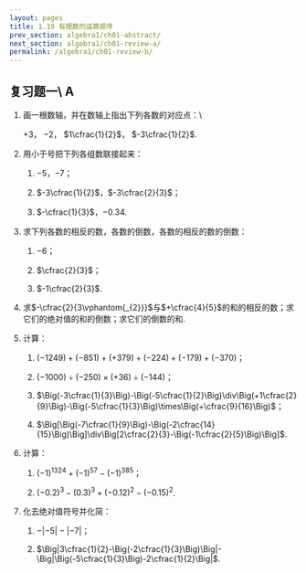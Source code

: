 ```yaml
---
layout: pages
title: 1.19 有理数的运算顺序
prev_section: algebra1/ch01-abstract/
next_section: algebra1/ch01-review-a/
permalink: /algebra1/ch01-review-b/
---
```


复习题一\ A
----

1.  画一根数轴，并在数轴上指出下列各数的对应点：\

    $+3$， $-2$， $1\cfrac{1}{2}$， $-3\cfrac{1}{2}$.

2.  用小于号把下列各组数联接起来：

    1.  $-5$，$-7$；

    2.  $-3\cfrac{1}{2}$，$-3\cfrac{2}{3}$；

    3.  $-\cfrac{1}{3}$，$-0.34$.

3.  求下列各数的相反的数，各数的倒数，各数的相反的数的倒数：

    1.  $-6$；

    2.  $\cfrac{2}{3}$；

    3.  $-1\cfrac{2}{3}$.

4.  求$-\cfrac{2}{3\vphantom{_{2}}}$与$+\cfrac{4}{5}$的和的相反的数；求它们的绝对值的和的倒数；求它们的倒数的和.

5.  计算：

    1.  $(-1249)+(-851)+(+379)+(-224)+(-179)+(-370)$；

    2.  $(-1000)\div(-250)\times(+36)\div(-144)$；

    3.  $\Big(-3\cfrac{1}{3}\Big)-\Big(-5\cfrac{1}{2}\Big)\div\Big(+1\cfrac{2}{9}\Big)-\Big(-5\cfrac{1}{3}\Big)\times\Big(+\cfrac{9}{16}\Big)$；

    4.  $\Big[\Big(-7\cfrac{1}{9}\Big)-\Big(-2\cfrac{14}{15}\Big)\Big]\div\Big[2\cfrac{2}{3}-\Big(-1\cfrac{2}{5}\Big)\Big]$.

6.  计算：

    1.  $(-1)^{1324}+(-1)^{57}-(-1)^{385}$；

    2.  $(-0.2)^{3}-(0.3)^{3}+(-0.12)^{2}-(-0.15)^{2}$.

7.  化去绝对值符号并化简：

    1.  $-|-5|-|-7|$；

    2.  $\Big|3\cfrac{1}{2}-\Big(-2\cfrac{1}{3}\Big)\Big|-\Big|\Big(-5\cfrac{1}{3}\Big)-2\cfrac{1}{2}\Big|$.

